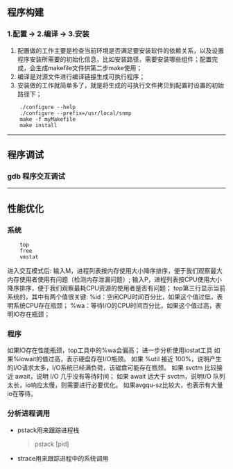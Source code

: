 ## 程序构建
### 1.配置 -> 2.编译 -> 3.安装
1. 配置做的工作主要是检查当前环境是否满足要安装软件的依赖关系，以及设置程序安装所需要的初始化信息，比如安装路径，需要安装哪些组件；配置完成，会生成makefile文件供第二步make使用；
2. 编译是对源文件进行编译链接生成可执行程序；
3. 安装做的工作就简单多了，就是将生成的可执行文件拷贝到配置时设置的初始路径下；

```
    ./configure --help
    ./configure --prefix=/usr/local/snmp
    make -f myMakefile
    make install
```

---
## 程序调试
### gdb 程序交互调试

---
## 性能优化
### 系统
```
    top
    free
    vmstat
```
进入交互模式后:
输入M，进程列表按内存使用大小降序排序，便于我们观察最大内存使用者使用有问题（检测内存泄漏问题）;
输入P，进程列表按CPU使用大小降序排序，便于我们观察最耗CPU资源的使用者是否有问题；
top第三行显示当前系统的，其中有两个值很关键:
%id：空闲CPU时间百分比，如果这个值过低，表明系统CPU存在瓶颈；
%wa：等待I/O的CPU时间百分比，如果这个值过高，表明IO存在瓶颈；

### 程序
如果IO存在性能瓶颈，top工具中的%wa会偏高；
进一步分析使用iostat工具
如果%iowait的值过高，表示硬盘存在I/O瓶颈。
如果 %util 接近 100%，说明产生的I/O请求太多，I/O系统已经满负荷，该磁盘可能存在瓶颈。
如果 svctm 比较接近 await，说明 I/O 几乎没有等待时间；
如果 await 远大于 svctm，说明I/O 队列太长，io响应太慢，则需要进行必要优化。
如果avgqu-sz比较大，也表示有大量io在等待。

### 分析进程调用
- pstack用来跟踪进程栈
    > pstack [pid]
- strace用来跟踪进程中的系统调用